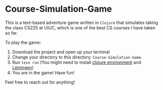 # Course-Simulation-Game

This is a text-based adventure game written in `Clojure` that simulates taking the class CS225 at UIUC, which is one of the best CS courses I have taken so far. 

To play the game: 
1. Download the project and open up your terminal
2. Change your directory to this directory: `Course-Simulation-Game`.
3. Run `lein run` (You might need to install [clojure environment](https://clojure.org/guides/getting_started) and [Leiningen](https://leiningen.org/))
4. You are in the game! Have fun!

Feel free to reach out for anything!

<!-- --- -->
<!-- Declaration: This project is completely designed, created, and developed by me (Ruidi Huang) for the honors project of CS225 for the Fall 2021 semester. -->
